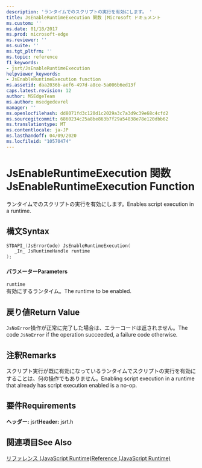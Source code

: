 ```yaml
---
description: 'ランタイムでのスクリプトの実行を有効にします。 '
title: JsEnableRuntimeExecution 関数 |Microsoft ドキュメント
ms.custom: ''
ms.date: 01/18/2017
ms.prod: microsoft-edge
ms.reviewer: ''
ms.suite: ''
ms.tgt_pltfrm: ''
ms.topic: reference
f1_keywords:
- jsrt/JsEnableRuntimeExecution
helpviewer_keywords:
- JsEnableRuntimeExecution function
ms.assetid: daa2036b-aef6-497d-a8ce-5a006b6ed13f
caps.latest.revision: 12
author: MSEdgeTeam
ms.author: msedgedevrel
manager: ''
ms.openlocfilehash: dd8071fd3c120d1c2029a3c7a3d9c39e68c4cfd2
ms.sourcegitcommit: 6860234c25a8be863b7f29a54838e78e120dbb62
ms.translationtype: MT
ms.contentlocale: ja-JP
ms.lasthandoff: 04/09/2020
ms.locfileid: "10570474"
---
```

# <span data-ttu-id="056d5-103">JsEnableRuntimeExecution 関数</span><span class="sxs-lookup"><span data-stu-id="056d5-103">JsEnableRuntimeExecution Function</span></span>
<span data-ttu-id="056d5-104">ランタイムでのスクリプトの実行を有効にします。</span><span class="sxs-lookup"><span data-stu-id="056d5-104">Enables script execution in a runtime.</span></span>  
  
## <span data-ttu-id="056d5-105">構文</span><span class="sxs-lookup"><span data-stu-id="056d5-105">Syntax</span></span>  
  
```cpp  
STDAPI_(JsErrorCode) JsEnableRuntimeExecution(  
   _In_ JsRuntimeHandle runtime  
);  
```  
  
#### <span data-ttu-id="056d5-106">パラメーター</span><span class="sxs-lookup"><span data-stu-id="056d5-106">Parameters</span></span>  
 `runtime`  
 <span data-ttu-id="056d5-107">有効にするランタイム。</span><span class="sxs-lookup"><span data-stu-id="056d5-107">The runtime to be enabled.</span></span>  
  
## <span data-ttu-id="056d5-108">戻り値</span><span class="sxs-lookup"><span data-stu-id="056d5-108">Return Value</span></span>  
 <span data-ttu-id="056d5-109">`JsNoError`操作が正常に完了した場合は、エラーコードは返されません。</span><span class="sxs-lookup"><span data-stu-id="056d5-109">The code `JsNoError` if the operation succeeded, a failure code otherwise.</span></span>  
  
## <span data-ttu-id="056d5-110">注釈</span><span class="sxs-lookup"><span data-stu-id="056d5-110">Remarks</span></span>  
 <span data-ttu-id="056d5-111">スクリプト実行が既に有効になっているランタイムでスクリプトの実行を有効にすることは、何の操作でもありません。</span><span class="sxs-lookup"><span data-stu-id="056d5-111">Enabling script execution in a runtime that already has script execution enabled is a no-op.</span></span>  
  
## <span data-ttu-id="056d5-112">要件</span><span class="sxs-lookup"><span data-stu-id="056d5-112">Requirements</span></span>  
 <span data-ttu-id="056d5-113">**ヘッダー:** jsrt</span><span class="sxs-lookup"><span data-stu-id="056d5-113">**Header:** jsrt.h</span></span>  
  
## <span data-ttu-id="056d5-114">関連項目</span><span class="sxs-lookup"><span data-stu-id="056d5-114">See Also</span></span>  
 [<span data-ttu-id="056d5-115">リファレンス (JavaScript Runtime)</span><span class="sxs-lookup"><span data-stu-id="056d5-115">Reference (JavaScript Runtime)</span></span>](../chakra-hosting/reference-javascript-runtime.md)